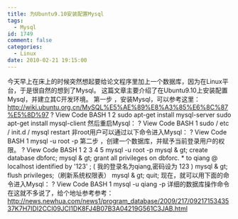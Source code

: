 ```yaml
---
title: 为Ubuntu9.10安装配置Mysql
tags:
  - Mysql
id: 1749
comment: false
categories:
  - Linux
date: 2010-02-21 19:15:00
---
```


今天早上在床上的时候突然想起要给论文程序里加上一个数据库，因为在Linux平台，于是很自然的想到了Mysql。
这篇文章主要介绍了在Ubuntu9.10上安装配置Mysql，并建立其C开发环境。
第一步
，安装Mysql，可以参考这里：
http://wiki.ubuntu.org.cn/MySQL%E5%AE%89%E8%A3%85%E6%8C%87%E5%8D%97
?
View Code
BASH
1
2
sudo
apt-get
install
mysql-server
sudo
apt-get
install
mysql-client
然后重启Mysql：
?
View Code
BASH
1
sudo
/
etc
/
init.d
/
mysql restart
非root用户可以通过以下命令进入Mysql：
?
View Code
BASH
1
mysql
-u
root
-p
第二步
，创建一个数据库，并赋予当前登录用户的权限。
?
View Code
BASH
1
2
3
4
5
mysql
-u
root
-p
mysql
&
gt; create database dbforc;
mysql
&
gt; grant all privileges on dbforc.
*
to qiang
@
localhost identified by
'123'
;
(
我的登录名为qiang,密码设为
123
)
mysql
&
gt; flush privileges;（刷新系统权限表）
mysql
&
gt; quit;
现在，就可以用下面的命令进入Mysql：
?
View Code
BASH
1
mysql
-u
qiang
-p
详细的数据库操作命令在这就不多说了，给个地址参考参考：
http://news.newhua.com/news1/program_database/2009/217/0921715343537K7H7IDI2CCI09JCI1DK8FJ4B07B3A04219G561C3JAB.html